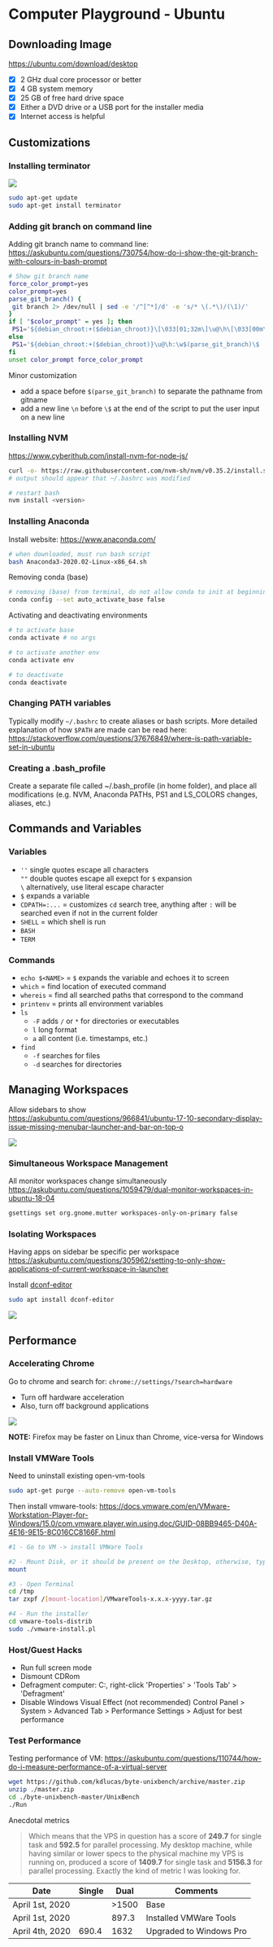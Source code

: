 # Computer Playground - Ubuntu

<!-- ----------------------------------------------------------------------- -->
<!-- Installation -->
<!-- ----------------------------------------------------------------------- -->
## Downloading Image
https://ubuntu.com/download/desktop
- [x] 2 GHz dual core processor or better
- [x] 4 GB system memory
- [x] 25 GB of free hard drive space
- [x] Either a DVD drive or a USB port for the installer media
- [x] Internet access is helpful

<!-- ----------------------------------------------------------------------- -->
<!-- Customizing -->
<!-- ----------------------------------------------------------------------- -->
## Customizations

### Installing terminator
![](https://4.bp.blogspot.com/-kaRacC5Jdo8/UJUg-gTG7kI/AAAAAAAABBw/iYiRnZ0t8vA/s1600/Screenshot%2Bat%2B2012-11-03%2B19%253A08%253A57.png)
```bash
sudo apt-get update
sudo apt-get install terminator
```

### Adding git branch on command line
Adding git branch name to command line:
https://askubuntu.com/questions/730754/how-do-i-show-the-git-branch-with-colours-in-bash-prompt

```bash
# Show git branch name
force_color_prompt=yes
color_prompt=yes
parse_git_branch() {
 git branch 2> /dev/null | sed -e '/^[^*]/d' -e 's/* \(.*\)/(\1)/'
}
if [ "$color_prompt" = yes ]; then
 PS1='${debian_chroot:+($debian_chroot)}\[\033[01;32m\]\u@\h\[\033[00m\]:\[\033[01;34m\]\w\[\033[01;31m\]$(parse_git_branch)\[\033[00m\]\$ '
else
 PS1='${debian_chroot:+($debian_chroot)}\u@\h:\w$(parse_git_branch)\$ '
fi
unset color_prompt force_color_prompt
```

Minor customization
- add a space before `$(parse_git_branch)` to separate the pathname from gitname
- add a new line `\n` before `\$` at the end of the script to put the user input on a new line

### Installing NVM
https://www.cyberithub.com/install-nvm-for-node-js/
```bash
curl -o- https://raw.githubusercontent.com/nvm-sh/nvm/v0.35.2/install.sh | bash
# output should appear that ~/.bashrc was modified

# restart bash
nvm install <version>
```

### Installing Anaconda
Install website: https://www.anaconda.com/
```bash
# when downloaded, must run bash script
bash Anaconda3-2020.02-Linux-x86_64.sh
```

Removing conda (base)
```bash
# removing (base) from terminal, do not allow conda to init at beginning
conda config --set auto_activate_base false
```

Activating and deactivating environments
```bash
# to activate base
conda activate # no args

# to activate another env
conda activate env

# to deactivate
conda deactivate
```

### Changing PATH variables
Typically modify `~/.bashrc` to create aliases or bash scripts. More detailed explanation of how `$PATH` are made can be read here: https://stackoverflow.com/questions/37676849/where-is-path-variable-set-in-ubuntu

### Creating a .bash_profile
Create a separate file called ~/.bash_profile (in home folder), and place all modifications (e.g. NVM, Anaconda PATHs, PS1 and LS_COLORS changes, aliases, etc.)

<!-- ----------------------------------------------------------------------- -->
<!-- Commands and Variables -->
<!-- ----------------------------------------------------------------------- -->
## Commands and Variables

### Variables
- `''` single quotes escape all characters <br>
  `""` double quotes escape all exepct for `$` expansion <br>
  `\` alternatively, use literal escape character
- `$` expands a variable
- `CDPATH=:...` = customizes `cd` search tree, anything after `:` will be searched even if not in the current folder
- `SHELL` = which shell is run
- `BASH`
- `TERM`

### Commands
- `echo $<NAME>` = `$` expands the variable and echoes it to screen
- `which` = find location of executed command
- `whereis` = find all searched paths that correspond to the command
- `printenv` = prints all environment variables
- `ls`
  - `-F` adds `/` or `*` for directories or executables
  - `l` long format
  - `a` all content (i.e. timestamps, etc.)
- `find`
  - `-f` searches for files
  - `-d` searches for directories

<!-- ----------------------------------------------------------------------- -->
<!-- Workspace -->
<!-- ----------------------------------------------------------------------- -->
## Managing Workspaces
Allow sidebars to show <br>
https://askubuntu.com/questions/966841/ubuntu-17-10-secondary-display-issue-missing-menubar-launcher-and-bar-on-top-o

![](https://i.stack.imgur.com/v8FN1.png)

### Simultaneous Workspace Management
All monitor workspaces change simultaneously <br>
https://askubuntu.com/questions/1059479/dual-monitor-workspaces-in-ubuntu-18-04

```bash
gsettings set org.gnome.mutter workspaces-only-on-primary false
```

### Isolating Workspaces
Having apps on sidebar be specific per workspace <br>
https://askubuntu.com/questions/305962/setting-to-only-show-applications-of-current-workspace-in-launcher

Install [dconf-editor](https://wiki.gnome.org/Projects/dconf)
```bash
sudo apt install dconf-editor
```

![](https://i.stack.imgur.com/QmyDh.png)

<!-- ----------------------------------------------------------------------- -->
<!-- Performance -->
<!-- ----------------------------------------------------------------------- -->
## Performance

### Accelerating Chrome
Go to chrome and search for: `chrome://settings/?search=hardware`
- Turn off hardware acceleration
- Also, turn off background applications

![](https://i.stack.imgur.com/1eCDf.jpg)

**NOTE:** Firefox may be faster on Linux than Chrome, vice-versa for Windows

### Install VMWare Tools
Need to uninstall existing open-vm-tools

```bash
sudo apt-get purge --auto-remove open-vm-tools
```

Then install vmware-tools: https://docs.vmware.com/en/VMware-Workstation-Player-for-Windows/15.0/com.vmware.player.win.using.doc/GUID-08BB9465-D40A-4E16-9E15-8C016CC8166F.html

```bash
#1 - Go to VM -> install VMWare Tools

#2 - Mount Disk, or it should be present on the Desktop, otherwise, type
mount

#3 - Open Terminal
cd /tmp
tar zxpf /[mount-location]/VMwareTools-x.x.x-yyyy.tar.gz

#4 - Run the installer
cd vmware-tools-distrib
sudo ./vmware-install.pl
```

### Host/Guest Hacks
- Run full screen mode
- Dismount CDRom
- Defragment computer: C:\, right-click 'Properties' > 'Tools Tab' > 'Defragment'
- Disable Windows Visual Effect (not recommended)
  Control Panel > System > Advanced Tab > Performance Settings > Adjust for best performance

### Test Performance
Testing performance of VM: https://askubuntu.com/questions/110744/how-do-i-measure-performance-of-a-virtual-server

```bash
wget https://github.com/kdlucas/byte-unixbench/archive/master.zip
unzip ./master.zip
cd ./byte-unixbench-master/UnixBench
./Run
```
Anecdotal metrics
> Which means that the VPS in question has a score of **249.7** for single task and **592.5** for parallel processing.
> My desktop machine, while having similar or lower specs to the physical machine my VPS is running on, produced a score of **1409.7** for single task and **5156.3** for parallel processing. Exactly the kind of metric I was looking for.

| Date            | Single | Dual  | Comments                |
|-----------------|--------|-------|-------------------------|
| April 1st, 2020 |        | >1500 | Base                    |
| April 1st, 2020 |        | 897.3 | Installed VMWare Tools  |
| April 4th, 2020 | 690.4  | 1632  | Upgraded to Windows Pro |
